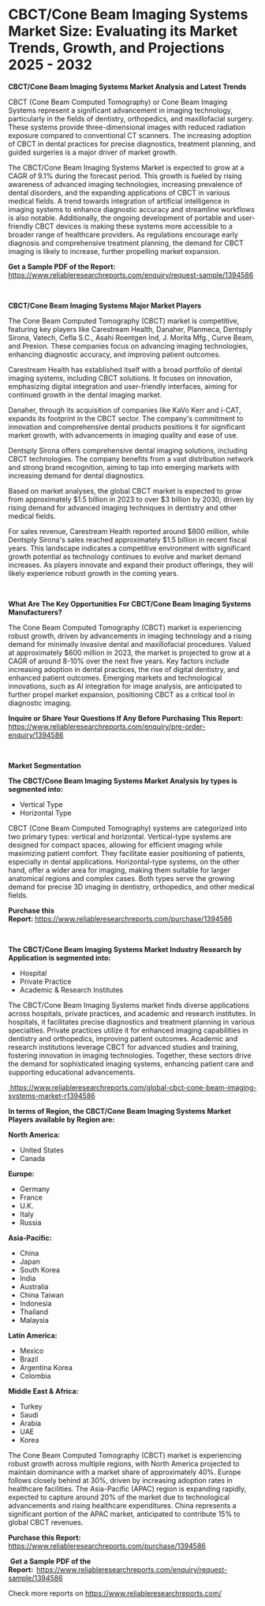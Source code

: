 <p><h1>CBCT/Cone Beam Imaging Systems Market Size: Evaluating its Market Trends, Growth, and Projections 2025 - 2032</h1></p><p><strong>CBCT/Cone Beam Imaging Systems Market Analysis and Latest Trends</strong></p>
<p><p>CBCT (Cone Beam Computed Tomography) or Cone Beam Imaging Systems represent a significant advancement in imaging technology, particularly in the fields of dentistry, orthopedics, and maxillofacial surgery. These systems provide three-dimensional images with reduced radiation exposure compared to conventional CT scanners. The increasing adoption of CBCT in dental practices for precise diagnostics, treatment planning, and guided surgeries is a major driver of market growth.</p><p>The CBCT/Cone Beam Imaging Systems Market is expected to grow at a CAGR of 9.1% during the forecast period. This growth is fueled by rising awareness of advanced imaging technologies, increasing prevalence of dental disorders, and the expanding applications of CBCT in various medical fields. A trend towards integration of artificial intelligence in imaging systems to enhance diagnostic accuracy and streamline workflows is also notable. Additionally, the ongoing development of portable and user-friendly CBCT devices is making these systems more accessible to a broader range of healthcare providers. As regulations encourage early diagnosis and comprehensive treatment planning, the demand for CBCT imaging is likely to increase, further propelling market expansion.</p></p>
<p><strong>Get a Sample PDF of the Report:&nbsp;</strong> <a href="https://www.reliableresearchreports.com/enquiry/request-sample/1394586?utm_campaign=2745&utm_medium=2&utm_source=Github&utm_content=ia&utm_term=22032025&utm_id=cbctcone-beam-imaging-systems">https://www.reliableresearchreports.com/enquiry/request-sample/1394586</a></p>
<p>&nbsp;</p>
<p><strong>CBCT/Cone Beam Imaging Systems Major Market Players</strong></p>
<p><p>The Cone Beam Computed Tomography (CBCT) market is competitive, featuring key players like Carestream Health, Danaher, Planmeca, Dentsply Sirona, Vatech, Cefla S.C., Asahi Roentgen Ind, J. Morita Mfg., Curve Beam, and Prexion. These companies focus on advancing imaging technologies, enhancing diagnostic accuracy, and improving patient outcomes.</p><p>Carestream Health has established itself with a broad portfolio of dental imaging systems, including CBCT solutions. It focuses on innovation, emphasizing digital integration and user-friendly interfaces, aiming for continued growth in the dental imaging market.</p><p>Danaher, through its acquisition of companies like KaVo Kerr and i-CAT, expands its footprint in the CBCT sector. The company's commitment to innovation and comprehensive dental products positions it for significant market growth, with advancements in imaging quality and ease of use.</p><p>Dentsply Sirona offers comprehensive dental imaging solutions, including CBCT technologies. The company benefits from a vast distribution network and strong brand recognition, aiming to tap into emerging markets with increasing demand for dental diagnostics.</p><p>Based on market analyses, the global CBCT market is expected to grow from approximately $1.5 billion in 2023 to over $3 billion by 2030, driven by rising demand for advanced imaging techniques in dentistry and other medical fields.</p><p>For sales revenue, Carestream Health reported around $800 million, while Dentsply Sirona's sales reached approximately $1.5 billion in recent fiscal years. This landscape indicates a competitive environment with significant growth potential as technology continues to evolve and market demand increases. As players innovate and expand their product offerings, they will likely experience robust growth in the coming years.</p></p>
<p>&nbsp;</p>
<p><strong>What Are The Key Opportunities For CBCT/Cone Beam Imaging Systems Manufacturers?</strong></p>
<p><p>The Cone Beam Computed Tomography (CBCT) market is experiencing robust growth, driven by advancements in imaging technology and a rising demand for minimally invasive dental and maxillofacial procedures. Valued at approximately $600 million in 2023, the market is projected to grow at a CAGR of around 8-10% over the next five years. Key factors include increasing adoption in dental practices, the rise of digital dentistry, and enhanced patient outcomes. Emerging markets and technological innovations, such as AI integration for image analysis, are anticipated to further propel market expansion, positioning CBCT as a critical tool in diagnostic imaging.</p></p>
<p><strong>Inquire or Share Your Questions If Any Before Purchasing This Report:</strong> <a href="https://www.reliableresearchreports.com/enquiry/pre-order-enquiry/1394586?utm_campaign=2745&utm_medium=2&utm_source=Github&utm_content=ia&utm_term=22032025&utm_id=cbctcone-beam-imaging-systems">https://www.reliableresearchreports.com/enquiry/pre-order-enquiry/1394586</a></p>
<p>&nbsp;</p>
<p><strong>Market Segmentation</strong></p>
<p><strong>The CBCT/Cone Beam Imaging Systems Market Analysis by types is segmented into:</strong></p>
<p><ul><li>Vertical Type</li><li>Horizontal Type</li></ul></p>
<p><p>CBCT (Cone Beam Computed Tomography) systems are categorized into two primary types: vertical and horizontal. Vertical-type systems are designed for compact spaces, allowing for efficient imaging while maximizing patient comfort. They facilitate easier positioning of patients, especially in dental applications. Horizontal-type systems, on the other hand, offer a wider area for imaging, making them suitable for larger anatomical regions and complex cases. Both types serve the growing demand for precise 3D imaging in dentistry, orthopedics, and other medical fields.</p></p>
<p><strong>Purchase this Report:&nbsp;</strong><a href="https://www.reliableresearchreports.com/purchase/1394586?utm_campaign=2745&utm_medium=2&utm_source=Github&utm_content=ia&utm_term=22032025&utm_id=cbctcone-beam-imaging-systems">https://www.reliableresearchreports.com/purchase/1394586</a></p>
<p>&nbsp;</p>
<p><strong>The CBCT/Cone Beam Imaging Systems Market Industry Research by Application is segmented into:</strong></p>
<p><ul><li>Hospital</li><li>Private Practice</li><li>Academic & Research Institutes</li></ul></p>
<p><p>The CBCT/Cone Beam Imaging Systems market finds diverse applications across hospitals, private practices, and academic and research institutes. In hospitals, it facilitates precise diagnostics and treatment planning in various specialties. Private practices utilize it for enhanced imaging capabilities in dentistry and orthopedics, improving patient outcomes. Academic and research institutions leverage CBCT for advanced studies and training, fostering innovation in imaging technologies. Together, these sectors drive the demand for sophisticated imaging systems, enhancing patient care and supporting educational advancements.</p></p>
<p><a href="https://www.reliableresearchreports.com/global-cbct-cone-beam-imaging-systems-market-r1394586?utm_campaign=2745&utm_medium=2&utm_source=Github&utm_content=ia&utm_term=22032025&utm_id=cbctcone-beam-imaging-systems">&nbsp;https://www.reliableresearchreports.com/global-cbct-cone-beam-imaging-systems-market-r1394586</a></p>
<p><strong>In terms of Region, the CBCT/Cone Beam Imaging Systems Market Players available by Region are:</strong></p>
<p>
    <p> <strong> North America: </strong>
        <ul>
            <li>United States</li>
            <li>Canada</li>
        </ul>
        </p> 
    <p> <strong> Europe: </strong>
        <ul>
            <li>Germany</li>
            <li>France</li>
            <li>U.K.</li>
            <li>Italy</li>
            <li>Russia</li>
        </ul>
        </p> 
    <p> <strong> Asia-Pacific: </strong>
        <ul>
            <li>China</li>
            <li>Japan</li>
            <li>South Korea</li>
            <li>India</li>
            <li>Australia</li>
            <li>China Taiwan</li>
            <li>Indonesia</li>
            <li>Thailand</li>
            <li>Malaysia</li>
        </ul>
        </p> 
    <p> <strong> Latin America: </strong>
        <ul>
            <li>Mexico</li>
            <li>Brazil</li>
            <li>Argentina Korea</li>
            <li>Colombia</li>
        </ul>
        </p> 
    <p> <strong> Middle East & Africa: </strong>
        <ul>
            <li>Turkey</li>
            <li>Saudi</li>
            <li>Arabia</li>
            <li>UAE</li>
            <li>Korea</li>
        </ul>
    </p>
    </p>
<p><p>The Cone Beam Computed Tomography (CBCT) market is experiencing robust growth across multiple regions, with North America projected to maintain dominance with a market share of approximately 40%. Europe follows closely behind at 30%, driven by increasing adoption rates in healthcare facilities. The Asia-Pacific (APAC) region is expanding rapidly, expected to capture around 20% of the market due to technological advancements and rising healthcare expenditures. China represents a significant portion of the APAC market, anticipated to contribute 15% to global CBCT revenues.</p></p>
<p><strong>Purchase this Report: </strong><a href="https://www.reliableresearchreports.com/purchase/1394586?utm_campaign=2745&utm_medium=2&utm_source=Github&utm_content=ia&utm_term=22032025&utm_id=cbctcone-beam-imaging-systems">https://www.reliableresearchreports.com/purchase/1394586</a></p>
<p>&nbsp;<strong>Get a Sample PDF of the Report:&nbsp;&nbsp;</strong><a href="https://www.reliableresearchreports.com/enquiry/request-sample/1394586?utm_campaign=2745&utm_medium=2&utm_source=Github&utm_content=ia&utm_term=22032025&utm_id=cbctcone-beam-imaging-systems">https://www.reliableresearchreports.com/enquiry/request-sample/1394586</a></p>
<p><strong></strong></p>
<p>Check more reports on <a href="https://www.reliableresearchreports.com/?utm_campaign=2745&utm_medium=2&utm_source=Github&utm_content=ia&utm_term=22032025&utm_id=cbctcone-beam-imaging-systems">https://www.reliableresearchreports.com/</a></p>